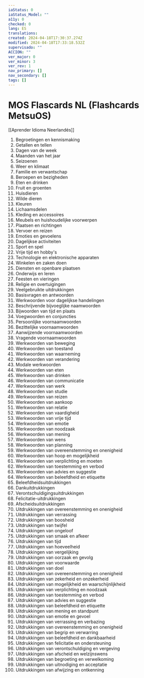 ```yaml
---
iaStatus: 0
iaStatus_Model: ""
a11y: 0
checked: 0
lang: ES
translations: 
created: 2024-04-18T17:30:37.274Z
modified: 2024-04-18T17:33:18.532Z
supervisado: ""
ACCION: ""
ver_major: 0
ver_minor: 3
ver_rev: 1
nav_primary: []
nav_secondary: []
tags: []
---
```

# MOS Flascards NL (Flashcards MetsuOS)

[[Aprender Idioma Neerlandés]]

1. Begroetingen en kennismaking
2. Getallen en tellen
3. Dagen van de week
4. Maanden van het jaar
5. Seizoenen
6. Weer en klimaat
7. Familie en verwantschap
8. Beroepen en bezigheden
9. Eten en drinken
10. Fruit en groenten
11. Huisdieren
12. Wilde dieren
13. Kleuren
14. Lichaamsdelen
15. Kleding en accessoires
16. Meubels en huishoudelijke voorwerpen
17. Plaatsen en richtingen
18. Vervoer en reizen
19. Emoties en gevoelens
20. Dagelijkse activiteiten
21. Sport en spel
22. Vrije tijd en hobby's
23. Technologie en elektronische apparaten
24. Winkelen en zaken doen
25. Diensten en openbare plaatsen
26. Onderwijs en leren
27. Feesten en vieringen
28. Religie en overtuigingen
29. Veelgebruikte uitdrukkingen
30. Basisvragen en antwoorden
31. Werkwoorden voor dagelijkse handelingen
32. Beschrijvende bijvoeglijke naamwoorden
33. Bijwoorden van tijd en plaats
34. Voegwoorden en conjuncties
35. Persoonlijke voornaamwoorden
36. Bezittelijke voornaamwoorden
37. Aanwijzende voornaamwoorden
38. Vragende voornaamwoorden
39. Werkwoorden van beweging
40. Werkwoorden van toestand
41. Werkwoorden van waarneming
42. Werkwoorden van verandering
43. Modale werkwoorden
44. Werkwoorden van eten
45. Werkwoorden van drinken
46. Werkwoorden van communicatie
47. Werkwoorden van werk
48. Werkwoorden van studie
49. Werkwoorden van reizen
50. Werkwoorden van aankoop
51. Werkwoorden van relatie
52. Werkwoorden van vaardigheid
53. Werkwoorden van vrije tijd
54. Werkwoorden van emotie
55. Werkwoorden van noodzaak
56. Werkwoorden van mening
57. Werkwoorden van wens
58. Werkwoorden van planning
59. Werkwoorden van overeenstemming en onenigheid
60. Werkwoorden van hoop en mogelijkheid
61. Werkwoorden van verplichting en moeten
62. Werkwoorden van toestemming en verbod
63. Werkwoorden van advies en suggestie
64. Werkwoorden van beleefdheid en etiquette
65. Beleefdheidsuitdrukkingen
66. Dankuitdrukkingen
67. Verontschuldigingsuitdrukkingen
68. Felicitatie-uitdrukkingen
69. Afscheidsuitdrukkingen
70. Uitdrukkingen van overeenstemming en onenigheid
71. Uitdrukkingen van verrassing
72. Uitdrukkingen van boosheid
73. Uitdrukkingen van twijfel
74. Uitdrukkingen van ongeloof
75. Uitdrukkingen van smaak en afkeer
76. Uitdrukkingen van tijd
77. Uitdrukkingen van hoeveelheid
78. Uitdrukkingen van vergelijking
79. Uitdrukkingen van oorzaak en gevolg
80. Uitdrukkingen van voorwaarde
81. Uitdrukkingen van doel
82. Uitdrukkingen van overeenstemming en onenigheid
83. Uitdrukkingen van zekerheid en onzekerheid
84. Uitdrukkingen van mogelijkheid en waarschijnlijkheid
85. Uitdrukkingen van verplichting en noodzaak
86. Uitdrukkingen van toestemming en verbod
87. Uitdrukkingen van advies en suggestie
88. Uitdrukkingen van beleefdheid en etiquette
89. Uitdrukkingen van mening en standpunt
90. Uitdrukkingen van emotie en gevoel
91. Uitdrukkingen van verrassing en verbazing
92. Uitdrukkingen van overeenstemming en onenigheid
93. Uitdrukkingen van begrip en verwarring
94. Uitdrukkingen van beleefdheid en dankbaarheid
95. Uitdrukkingen van felicitatie en ondersteuning
96. Uitdrukkingen van verontschuldiging en vergeving
97. Uitdrukkingen van afscheid en welzijnswens
98. Uitdrukkingen van begroeting en verwelkoming
99. Uitdrukkingen van uitnodiging en acceptatie
100. Uitdrukkingen van afwijzing en ontkenning
